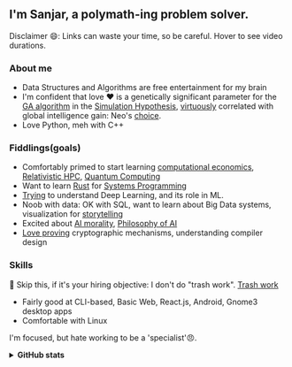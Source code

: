## I'm Sanjar, a polymath-ing problem solver.

<!--
**sanjarcode/sanjarcode** is a ✨ _special_ ✨ repository because its `README.md` (this file) appears on your GitHub profile.

Here are some ideas to get you started:

- 🤔 I’m looking for help with ...
- 💬 Ask me about ...
- 📫 How to reach me: ...
- 😄 Pronouns: ...
- ⚡ Fun fact: ...
-->
Disclaimer 😄: Links can waste your time, so be careful. Hover to see video durations.

### About me
- Data Structures and Algorithms are free entertainment for my brain
- I'm confident that love ❤️ is a genetically significant parameter for the [GA algorithm](https://www.youtube.com/watch?v=_Vxjh1QxApA "Video: 9 minutes") in the [Simulation Hypothesis](https://www.youtube.com/watch?v=UHlfe2HE_gQ "Video: 50 minutes"), [virtuously](https://link.springer.com/article/10.1007/s10551-016-3174-y "paper, not mine") correlated with global intelligence gain: Neo's [choice](https://youtu.be/L2xZ6Ev4pWk?t=31 "Video: 5 minutes, choosing love").
- Love Python, meh with C++

### Fiddlings(goals)
- Comfortably primed to start learning [computational economics](https://twitter.com/AfaqSanjar/status/1396775355524866057 "my Tweet"), [Relativistic HPC](https://arxiv.org/abs/0907.1579 "paper, not mine"), [Quantum Computing](https://www.youtube.com/watch?v=UUpqnBzBMEE "Video: 4 minutes")
- Want to learn [Rust](<https://en.wikipedia.org/wiki/Rust_(programming_language)> "programming lang") for [Systems Programming](https://hackernoon.com/systems-programming-d5917e41353f "kind of programs")
- [Trying](https://twitter.com/AfaqSanjar/status/1396392595350196229 "my Tweet") to understand Deep Learning, and its role in ML.
- Noob with data: OK with SQL, want to learn about Big Data systems, visualization for [storytelling](https://blog.presentation-company.com/data-visualization-vs.-data-storytelling-whats-the-difference "Article")
- Excited about [AI morality](https://twitter.com/AfaqSanjar/status/1396086879703896066 "my Tweet"), [Philosophy of AI](http://64350135.weebly.com/objections.html)
- [Love proving](https://engineering.salesforce.com/solving-puzzles-to-protect-the-cloud-cto-taher-elgamal-on-his-role-at-salesforce-and-the-future-of-94c469b9ec0e?gi=54859065abc2 "Article") cryptographic mechanisms, understanding compiler design

### Skills
🛑️ Skip this, if it's your hiring objective: I don't do "trash work". [Trash work](https://www.youtube.com/watch?v=N2bXEUSAiTI&t=960s&ab_channel=georgehotzarchivegeorgehotzarchive&t=798 "Video: 40 sec")
- Fairly good at CLI-based, Basic Web, React.js, Android, Gnome3 desktop apps
- Comfortable with Linux

I'm focused, but hate working to be a 'specialist'😠️.

<details>
  <summary><strong>GitHub stats</strong></summary>

<a href="https://github.com/anuraghazra/github-readme-stats">
  <img align="center" src="https://github-readme-stats.anuraghazra1.vercel.app/api?username=sanjarcode&show_icons=true&include_all_commits=true&theme=vue-dark&hide_border=true" alt="Anurag's github stats" />
</a>
<br/> <br/>
<a href="https://github.com/anuraghazra/github-readme-stats">
  <img align="center" src="https://github-readme-stats.anuraghazra1.vercel.app/api/top-langs/?username=sanjarcode&layout=compact&theme=vue-dark&hide_border=true" />
</a>
</details>
